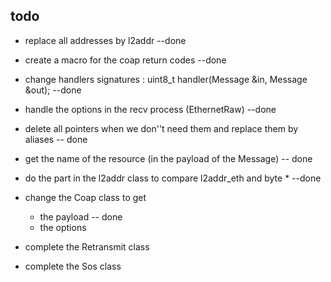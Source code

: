 ## todo

* replace all addresses by l2addr --done
* create a macro for the coap return codes --done
* change handlers signatures : uint8_t handler(Message &in, Message &out); --done
* handle the options in the recv process (EthernetRaw) --done
* delete all pointers when we don''t need them and replace them by aliases -- done
* get the name of the resource (in the payload of the Message) -- done
* do the part in the l2addr class to compare l2addr_eth and byte * --done

* change the Coap class to get 
	* the payload -- done
	* the options 
* complete the Retransmit class
* complete the Sos class
